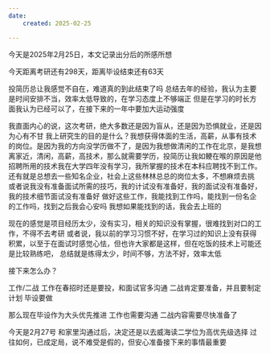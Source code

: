 ```yaml
---
date:
    created: 2025-02-25

---
```



今天是2025年2月25日，本文记录出分后的所感所想

<!-- more-->

今天距离考研还有298天，距离毕设结束还有63天


投简历总让我感觉不自在，难道真的到此结束了吗
总结去年的经验，我认为主要是时间安排不当，效率太低导致的，在学习态度上不够端正
但是在学习的时长方面我认为已经可以了，在接下来的一年中要加大运动强度


我直面内心的说，这次考研，绝大多数还是因为盲从，还是因为恐惧就业，还是因为心有不甘
我上研究生的目的是什么？我想获得体面的生活，高薪，从事有技术的岗位。是因为我的方向没学历做不了，是因为我想做清闲的工作在北京，是我想离家近，清闲，高薪，高技术，那么就需要学历，投简历让我如鲠在喉的原因是他招聘所用的技术我在大学四年没有学习，我所掌握的技术在本科应聘找不到工作。还有就是总想去一些知名企业，社会上这些林林总总的岗位太多，不想麻烦去挑
或者说我没有准备面试所需的技巧，我的计试没有准备好，我的面试没有准备好，我的技术细节面试没有准备好
做好这些工作，我能找到工作吗，能找到一份名企的工作吗，找到之后我会心安吗
我想如果能找到的话，我会去上班的





现在的感觉是项目经历太少，没有实习，相关的知识没有掌握，很难找到对口的工作，不得不去考研
或者说，我以前的学习习惯不好，在学习过的知识上没有获得积累，以至于在面试时感觉心怯，但也许大家都是这样，但在吃饭的技术上可能还是比较熟练吧，
总结就是练得太少，时间不够，方法不好，效率太低

接下来怎么办？

工作/二战
工作在春招时还是要投，和面试官多沟通
二战肯定要准备，并且要制定计划
毕设要做

那么现在毕设作为大头优先推进
工作也需要沟通
二战内容需要尽快准备了


今天是2月27号
和家里沟通过后，决定还是以去威海读二学位为高优先级选择
过往如何，已成定局，说不难受是假的，但安心准备接下来的事情最重要